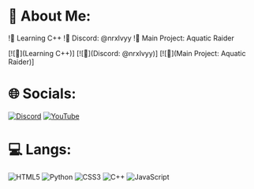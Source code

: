 # 💫 About Me:
!📗 Learning C++
!📙 Discord: @nrxlvyy
!📕 Main Project: Aquatic Raider

[![📗](Learning C++)]
[![📙](Discord: @nrxlvyy)]
[![📕](Main Project: Aquatic Raider)]

# 🌐 Socials:
[![Discord](https://img.shields.io/badge/Discord-%237289DA.svg?logo=discord&logoColor=white)](https://discord.gg/discord.gg/aquaticraider) [![YouTube](https://img.shields.io/badge/YouTube-%23FF0000.svg?logo=YouTube&logoColor=white)](https://youtube.com/@UCzdgmhcQu1fXKE7aKLag5LQ) 

# 💻 Langs:
![HTML5](https://img.shields.io/badge/html5-%23E34F26.svg?style=flat&logo=html5&logoColor=white) ![Python](https://img.shields.io/badge/python-3670A0?style=flat&logo=python&logoColor=ffdd54) ![CSS3](https://img.shields.io/badge/css3-%231572B6.svg?style=flat&logo=css3&logoColor=white) ![C++](https://img.shields.io/badge/c++-%2300599C.svg?style=flat&logo=c%2B%2B&logoColor=white) ![JavaScript](https://img.shields.io/badge/javascript-%23323330.svg?style=flat&logo=javascript&logoColor=%23F7DF1E)
